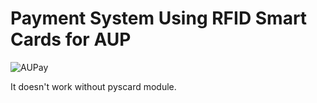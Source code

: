 # Payment System Using RFID Smart Cards for AUP

![AUPay](https://github.com/janicolou/AUPay/assets/68493723/94bb733a-4984-4ac2-8cd8-651907f077e5)

It doesn't work without pyscard module.
